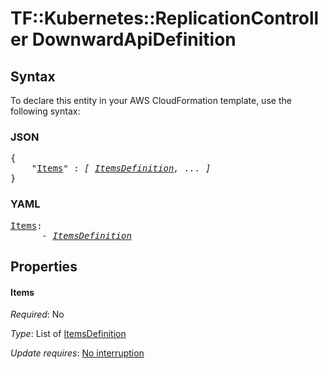 # TF::Kubernetes::ReplicationController DownwardApiDefinition

## Syntax

To declare this entity in your AWS CloudFormation template, use the following syntax:

### JSON

<pre>
{
    "<a href="#items" title="Items">Items</a>" : <i>[ <a href="itemsdefinition.md">ItemsDefinition</a>, ... ]</i>
}
</pre>

### YAML

<pre>
<a href="#items" title="Items">Items</a>: <i>
      - <a href="itemsdefinition.md">ItemsDefinition</a></i>
</pre>

## Properties

#### Items

_Required_: No

_Type_: List of <a href="itemsdefinition.md">ItemsDefinition</a>

_Update requires_: [No interruption](https://docs.aws.amazon.com/AWSCloudFormation/latest/UserGuide/using-cfn-updating-stacks-update-behaviors.html#update-no-interrupt)

